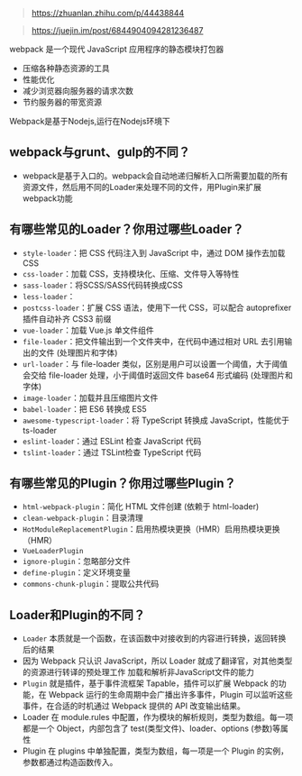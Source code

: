 >https://zhuanlan.zhihu.com/p/44438844

> https://juejin.im/post/6844904094281236487

webpack 是一个现代 JavaScript 应用程序的静态模块打包器
+ 压缩各种静态资源的工具
+ 性能优化 
+ 减少浏览器向服务器的请求次数 
+ 节约服务器的带宽资源

Webpack是基于Nodejs,运行在Nodejs环境下

## webpack与grunt、gulp的不同？
+ webpack是基于入口的。webpack会自动地递归解析入口所需要加载的所有资源文件，然后用不同的Loader来处理不同的文件，用Plugin来扩展webpack功能

## 有哪些常见的Loader？你用过哪些Loader？
+ `style-loader`：把 CSS 代码注入到 JavaScript 中，通过 DOM 操作去加载 CSS
+ `css-loader`：加载 CSS，支持模块化、压缩、文件导入等特性
+ `sass-loader`：将SCSS/SASS代码转换成CSS
+ `less-loader`：
+ `postcss-loader`：扩展 CSS 语法，使用下一代 CSS，可以配合 autoprefixer 插件自动补齐 CSS3 前缀
+ `vue-loader`：加载 Vue.js 单文件组件
+ `file-loader`：把文件输出到一个文件夹中，在代码中通过相对 URL 去引用输出的文件 (处理图片和字体)
+ `url-loader`：与 file-loader 类似，区别是用户可以设置一个阈值，大于阈值会交给 file-loader 处理，小于阈值时返回文件 base64 形式编码 (处理图片和字体)
+ `image-loader`：加载并且压缩图片文件
+ `babel-loader`：把 ES6 转换成 ES5
+ `awesome-typescript-loader`：将 TypeScript 转换成 JavaScript，性能优于 ts-loader
+ `eslint-loade`r：通过 ESLint 检查 JavaScript 代码
+ `tslint-loader`：通过 TSLint检查 TypeScript 代码
## 有哪些常见的Plugin？你用过哪些Plugin？
+ `html-webpack-plugin`：简化 HTML 文件创建 (依赖于 html-loader)
+ `clean-webpack-plugin`：目录清理
+ `HotModuleReplacementPlugin`：启用热模块更换（HMR）启用热模块更换（HMR）
+ `VueLoaderPlugin`
+ `ignore-plugin`：忽略部分文件
+ `define-plugin`：定义环境变量
+ `commons-chunk-plugin`：提取公共代码
## Loader和Plugin的不同？
+ `Loader` 本质就是一个函数，在该函数中对接收到的内容进行转换，返回转换后的结果
+ 因为 Webpack 只认识 JavaScript，所以 Loader 就成了翻译官，对其他类型的资源进行转译的预处理工作 加载和解析非JavaScript文件的能力
+ `Plugin` 就是插件，基于事件流框架 Tapable，插件可以扩展 Webpack 的功能，在 Webpack 运行的生命周期中会广播出许多事件，Plugin 可以监听这些事件，在合适的时机通过 Webpack 提供的 API 改变输出结果。
+ Loader 在 module.rules 中配置，作为模块的解析规则，类型为数组。每一项都是一个 Object，内部包含了 test(类型文件)、loader、options (参数)等属性
+ Plugin 在 plugins 中单独配置，类型为数组，每一项是一个 Plugin 的实例，参数都通过构造函数传入。

